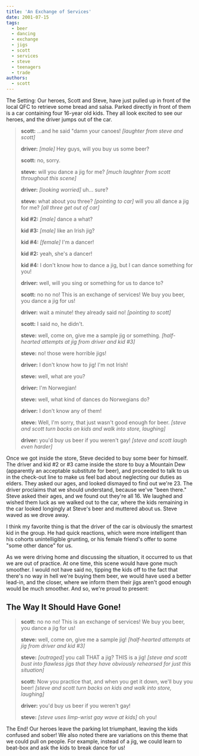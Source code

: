 ```yaml
---
title: 'An Exchange of Services'
date: 2001-07-15
tags:
  - beer
  - dancing
  - exchange
  - jigs
  - scott
  - services
  - steve
  - teenagers
  - trade
authors:
  - scott
---
```


The Setting: Our heroes, Scott and Steve, have just pulled up in front of the local QFC to retrieve some bread and salsa. Parked directly in front of them is a car containing four 16-year old kids. They all look excited to see our heroes, and the driver jumps out of the car.

> **scott:** ...and he said "damn your canoes! _\[laughter from steve and scott\]_
>
> **driver:** _\[male\]_ Hey guys, will you buy us some beer?
>
> **scott:** no, sorry.
>
> **steve:** will you dance a jig for me? _\[much laughter from scott throughout this scene\]_
>
> **driver:** _\[looking worried\]_ uh... sure?
>
> **steve:** what about you three? _\[pointing to car\]_ will you all dance a jig for me? _\[all three get out of car\]_
>
> **kid #2:** _\[male\]_ dance a what?
>
> **kid #3:** _\[male\]_ like an Irish jig?
>
> **kid #4:** _\[female\]_ I'm a dancer!
>
> **kid #2:** yeah, she's a dancer!
>
> **kid #4:** I don't know how to dance a jig, but I can dance something for you!
>
> **driver:** well, will you sing or something for us to dance to?
>
> **scott:** no no no! This is an exchange of services! We buy you beer, you dance a jig for us!
>
> **driver:** wait a minute! they already said no! _\[pointing to scott\]_
>
> **scott:** I said no, he didn't.
>
> **steve:** well, come on, give me a sample jig or something. _\[half-hearted attempts at jig from driver and kid #3\]_
>
> **steve:** no! those were horrible jigs!
>
> **driver:** I don't know how to jig! I'm not Irish!
>
> **steve:** well, what are you?
>
> **driver:** I'm Norwegian!
>
> **steve:** well, what kind of dances do Norwegians do?
>
> **driver:** I don't know any of them!
>
> **steve:** Well, I'm sorry, that just wasn't good enough for beer. _\[steve and scott turn backs on kids and walk into store, laughing\]_
>
> **driver:** you'd buy us beer if you weren't gay! _\[steve and scott laugh even harder\]_

Once we got inside the store, Steve decided to buy some beer for himself. The driver and kid #2 or #3 came inside the store to buy a Mountain Dew (apparently an acceptable substitute for beer), and proceeded to talk to us in the check-out line to make us feel bad about neglecting our duties as elders. They asked our ages, and looked dismayed to find out we're 23. The driver proclaims that we should understand, because we've "been there." Steve asked their ages, and we found out they're all 16. We laughed and wished them luck as we walked out to the car, where the kids remaining in the car looked longingly at Steve's beer and muttered about us. Steve waved as we drove away.

I think my favorite thing is that the driver of the car is obviously the smartest kid in the group. He had quick reactions, which were more intelligent than his cohorts unintelligible grunting, or his female friend's offer to some "some other dance" for us.

As we were driving home and discussing the situation, it occurred to us that we are out of practice. At one time, this scene would have gone much smoother. I would not have said no, tipping the kids off to the fact that there's no way in hell we're buying them beer, we would have used a better lead-in, and the closer, where we inform them their jigs aren't good enough would be much smoother. And so, we're proud to present:

## The Way It Should Have Gone!

> **scott:** no no no! This is an exchange of services! We buy you beer, you dance a jig for us!
>
> **steve:** well, come on, give me a sample jig! _\[half-hearted attempts at jig from driver and kid #3\]_
>
> **steve:** _\[outraged\]_ you call THAT a jig? THIS is a jig! _\[steve and scott bust into flawless jigs that they have obviously rehearsed for just this situation\]_
>
> **scott:** Now you practice that, and when you get it down, we'll buy you beer! _\[steve and scott turn backs on kids and walk into store, laughing\]_
>
> **driver:** you'd buy us beer if you weren't gay!
>
> **steve:** _\[steve uses limp-wrist gay wave at kids\]_ oh you!

The End! Our heroes leave the parking lot triumphant, leaving the kids confused and sober! We also noted there are variations on this theme that we could pull on people. For example, instead of a jig, we could learn to beat-box and ask the kids to break dance for us!
